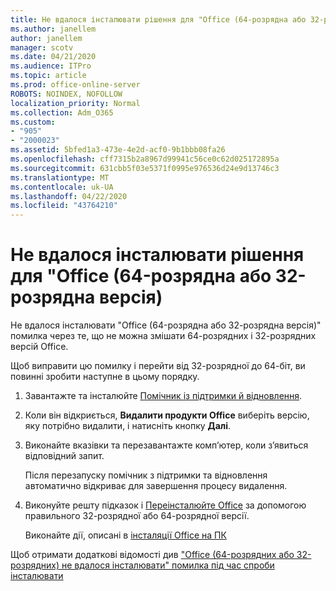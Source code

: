 ```yaml
---
title: Не вдалося інсталювати рішення для "Office (64-розрядна або 32-розрядна)
ms.author: janellem
author: janellem
manager: scotv
ms.date: 04/21/2020
ms.audience: ITPro
ms.topic: article
ms.prod: office-online-server
ROBOTS: NOINDEX, NOFOLLOW
localization_priority: Normal
ms.collection: Adm_O365
ms.custom:
- "905"
- "2000023"
ms.assetid: 5bfed1a3-473e-4e2d-acf0-9b1bbb08fa26
ms.openlocfilehash: cff7315b2a8967d99941c56ce0c62d025172895a
ms.sourcegitcommit: 631cbb5f03e5371f0995e976536d24e9d13746c3
ms.translationtype: MT
ms.contentlocale: uk-UA
ms.lasthandoff: 04/22/2020
ms.locfileid: "43764210"
---
```

# <a name="solutions-for-office-64-bit-or-32-bit-couldnt-be-installed"></a>Не вдалося інсталювати рішення для "Office (64-розрядна або 32-розрядна версія)

Не вдалося інсталювати "Office (64-розрядна або 32-розрядна версія)" помилка через те, що не можна змішати 64-розрядних і 32-розрядних версій Office.
  
Щоб виправити цю помилку і перейти від 32-розрядної до 64-біт, ви повинні зробити наступне в цьому порядку.
  
1. Завантажте та інсталюйте [Помічник із підтримки й відновлення](https://aka.ms/SARA-OfficeUninstall-Alchemy).

1. Коли він відкриється, **Видалити продукти Office** виберіть версію, яку потрібно видалити, і натисніть кнопку **Далі**.

2. Виконайте вказівки та перезавантажте комп’ютер, коли з’явиться відповідний запит.

    Після перезапуску помічник з підтримки та відновлення автоматично відкриває для завершення процесу видалення.

3. Виконуйте решту підказок і [Переінсталюйте Office](https://portal.office.com/OLS/MySoftware.aspx) за допомогою правильного 32-розрядної або 64-розрядної версії.

    Виконайте дії, описані в [інсталяції Office на ПК](https://support.office.com/article/4414eaaf-0478-48be-9c42-23adc4716658?wt.mc_id=Alchemy_ClientDIA)

Щоб отримати додаткові відомості див ["Office (64-розрядних або 32-розрядних) не вдалося інсталювати" помилка під час спроби інсталювати](https://support.office.com/article/2e2dc9e5-3eb0-420c-862a-ab085b38597f?wt.mc_id=Alchemy_ClientDIA)
  